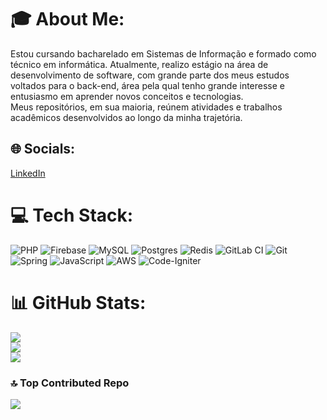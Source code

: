 # 🎓 About Me:
Estou cursando bacharelado em Sistemas de Informação e formado como técnico em informática. Atualmente, realizo estágio na área de desenvolvimento de software, com grande parte dos meus estudos voltados para o back-end, área pela qual tenho grande interesse e entusiasmo em aprender novos conceitos e tecnologias.<br>Meus repositórios, em sua maioria, reúnem atividades e trabalhos acadêmicos desenvolvidos ao longo da minha trajetória.


## 🌐 Socials:
[LinkedIn](https://www.linkedin.com/in/lucas-lima-469873200) 

# 💻 Tech Stack:
![PHP](https://img.shields.io/badge/php-%23777BB4.svg?style=for-the-badge&logo=php&logoColor=white) ![Firebase](https://img.shields.io/badge/firebase-a08021?style=for-the-badge&logo=firebase&logoColor=ffcd34) ![MySQL](https://img.shields.io/badge/mysql-4479A1.svg?style=for-the-badge&logo=mysql&logoColor=white) ![Postgres](https://img.shields.io/badge/postgres-%23316192.svg?style=for-the-badge&logo=postgresql&logoColor=white) ![Redis](https://img.shields.io/badge/redis-%23DD0031.svg?style=for-the-badge&logo=redis&logoColor=white) ![GitLab CI](https://img.shields.io/badge/gitlab%20CI-%23181717.svg?style=for-the-badge&logo=gitlab&logoColor=white) ![Git](https://img.shields.io/badge/git-%23F05033.svg?style=for-the-badge&logo=git&logoColor=white) ![Spring](https://img.shields.io/badge/spring-%236DB33F.svg?style=for-the-badge&logo=spring&logoColor=white) ![JavaScript](https://img.shields.io/badge/javascript-%23323330.svg?style=for-the-badge&logo=javascript&logoColor=%23F7DF1E) ![AWS](https://img.shields.io/badge/AWS-%23FF9900.svg?style=for-the-badge&logo=amazon-aws&logoColor=white) ![Code-Igniter](https://img.shields.io/badge/CodeIgniter-%23EF4223.svg?style=for-the-badge&logo=codeIgniter&logoColor=white)
# 📊 GitHub Stats:
![](https://github-readme-stats.vercel.app/api?username=lucas-limabr&theme=github_dark&hide_border=true&include_all_commits=false&count_private=false)<br/>
![](https://nirzak-streak-stats.vercel.app/?user=lucas-limabr&theme=github_dark&hide_border=true)<br/>
![](https://github-readme-stats.vercel.app/api/top-langs/?username=lucas-limabr&theme=github_dark&hide_border=true&include_all_commits=false&count_private=false&layout=compact)

### 🔝 Top Contributed Repo
![](https://github-contributor-stats.vercel.app/api?username=lucas-limabr&limit=5&theme=dark&combine_all_yearly_contributions=true)

<!-- Proudly created with GPRM ( https://gprm.itsvg.in ) -->
